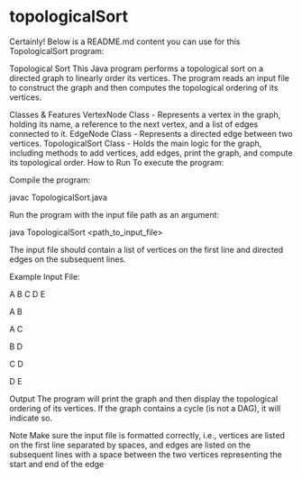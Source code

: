 # topologicalSort
Certainly! Below is a README.md content you can use for this TopologicalSort program:

Topological Sort
This Java program performs a topological sort on a directed graph to linearly order its vertices. The program reads an input file to construct the graph and then computes the topological ordering of its vertices.

Classes & Features
VertexNode Class - Represents a vertex in the graph, holding its name, a reference to the next vertex, and a list of edges connected to it.
EdgeNode Class - Represents a directed edge between two vertices.
TopologicalSort Class - Holds the main logic for the graph, including methods to add vertices, add edges, print the graph, and compute its topological order.
How to Run
To execute the program:

Compile the program:

javac TopologicalSort.java


Run the program with the input file path as an argument:

java TopologicalSort <path_to_input_file>

The input file should contain a list of vertices on the first line and directed edges on the subsequent lines.

Example Input File:

A B C D E

A B

A C

B D

C D

D E

Output
The program will print the graph and then display the topological ordering of its vertices. If the graph contains a cycle (is not a DAG), it will indicate so.

Note
Make sure the input file is formatted correctly, i.e., vertices are listed on the first line separated by spaces, and edges are listed on the subsequent lines with a space between the two vertices representing the start and end of the edge
